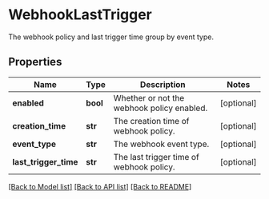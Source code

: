 # WebhookLastTrigger

The webhook policy and last trigger time group by event type.

## Properties
Name | Type | Description | Notes
------------ | ------------- | ------------- | -------------
**enabled** | **bool** | Whether or not the webhook policy enabled. | [optional] 
**creation_time** | **str** | The creation time of webhook policy. | [optional] 
**event_type** | **str** | The webhook event type. | [optional] 
**last_trigger_time** | **str** | The last trigger time of webhook policy. | [optional] 

[[Back to Model list]](../README.md#documentation-for-models) [[Back to API list]](../README.md#documentation-for-api-endpoints) [[Back to README]](../README.md)


